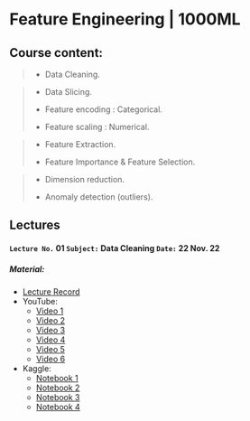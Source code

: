 # Feature Engineering | 1000ML

## Course content:
> - Data Cleaning.

  

>- Data Slicing.
>
>- Feature encoding : Categorical.
>
>- Feature scaling : Numerical.

  

>- Feature Extraction.
>
>- Feature Importance & Feature Selection.

  

>- Dimension reduction.
>
>- Anomaly detection (outliers).

## Lectures

####   `Lecture No.` 01 `Subject:` Data Cleaning  `Date:` 22 Nov. 22 

##### Material:
- [Lecture Record](https://www.youtube.com/watch?v=IJuoeOj1HFg)
- YouTube:
  - [Video 1](https://www.youtube.com/watch?v=awTU_lDQDYw)
  - [Video 2](https://www.youtube.com/watch?v=S2Fqk1icPFs)
  - [Video 3](https://www.youtube.com/watch?v=IxxGqoOksJ4)
  - [Video 4](https://www.youtube.com/watch?v=vPaXbA_xQFQ)
  - [Video 5](https://www.youtube.com/watch?v=_6a1AZ8R7cI)
  - [Video 6](https://www.youtube.com/watch?v=T18rp49owgM)
- Kaggle:
  - [Notebook 1](https://www.kaggle.com/code/rtatman/data-cleaning-challenge-handling-missing-values)
  - [Notebook 2](https://www.kaggle.com/code/rtatman/data-cleaning-challenge-scale-and-normalize-data)
  - [Notebook 3](https://www.kaggle.com/code/chadalee/olympics-data-cleaning-exploration-prediction)
  - [Notebook 4](https://www.kaggle.com/code/milankalkenings/comprehensive-tutorial-data-cleaning)



